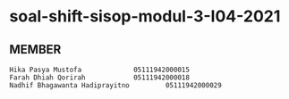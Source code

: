 # soal-shift-sisop-modul-3-I04-2021

## MEMBER 
	Hika Pasya Mustofa		       05111942000015
	Farah Dhiah Qorirah		       05111942000018
	Nadhif Bhagawanta Hadiprayitno	       05111942000029
  
